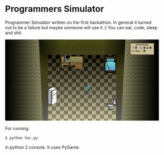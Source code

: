 # Programmers Simulator

Programmer Simulator written on the first hackathon. In general it turned out to be a failure but maybe someone will use it :)
You can eat, code, sleep and shit.

![screenshot](https://github.com/okkindel/programmers-simulator/blob/master/hac.png?raw=true)

For running:
```sh
$ python hac.py
```
in python 2 console. It uses PyGame.
